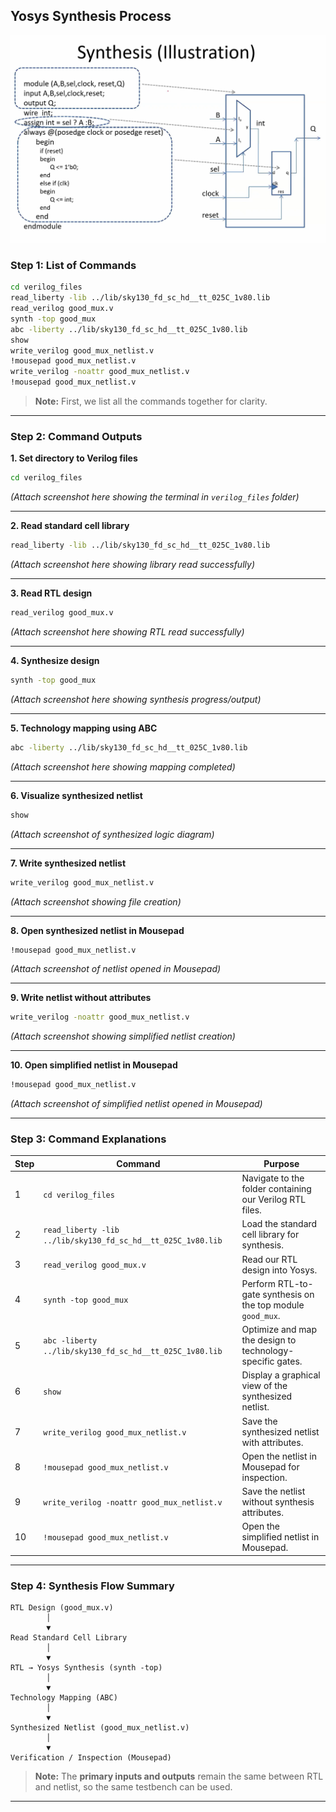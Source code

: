 

## Yosys Synthesis Process

![illustration](https://github.com/DHANASRI-A/RISC-V-Chip-Tapeout/blob/6c12526dcb85ed88990b0dc39877de689cab2a79/Week_1/Day_1/Pictures/Synthesis(Illustration).png)

### Step 1: List of Commands 

```bash
cd verilog_files
read_liberty -lib ../lib/sky130_fd_sc_hd__tt_025C_1v80.lib
read_verilog good_mux.v
synth -top good_mux
abc -liberty ../lib/sky130_fd_sc_hd__tt_025C_1v80.lib
show
write_verilog good_mux_netlist.v
!mousepad good_mux_netlist.v
write_verilog -noattr good_mux_netlist.v
!mousepad good_mux_netlist.v
```

> **Note:** First, we list all the commands together for clarity.

---

### **Step 2: Command Outputs**

**1. Set directory to Verilog files**

```bash
cd verilog_files
```

*(Attach screenshot here showing the terminal in `verilog_files` folder)*

---

**2. Read standard cell library**

```bash
read_liberty -lib ../lib/sky130_fd_sc_hd__tt_025C_1v80.lib
```

*(Attach screenshot here showing library read successfully)*

---

**3. Read RTL design**

```bash
read_verilog good_mux.v
```

*(Attach screenshot here showing RTL read successfully)*

---

**4. Synthesize design**

```bash
synth -top good_mux
```

*(Attach screenshot here showing synthesis progress/output)*

---

**5. Technology mapping using ABC**

```bash
abc -liberty ../lib/sky130_fd_sc_hd__tt_025C_1v80.lib
```

*(Attach screenshot here showing mapping completed)*

---

**6. Visualize synthesized netlist**

```bash
show
```

*(Attach screenshot of synthesized logic diagram)*

---

**7. Write synthesized netlist**

```bash
write_verilog good_mux_netlist.v
```

*(Attach screenshot showing file creation)*

---

**8. Open synthesized netlist in Mousepad**

```bash
!mousepad good_mux_netlist.v
```

*(Attach screenshot of netlist opened in Mousepad)*

---

**9. Write netlist without attributes**

```bash
write_verilog -noattr good_mux_netlist.v
```

*(Attach screenshot showing simplified netlist creation)*

---

**10. Open simplified netlist in Mousepad**

```bash
!mousepad good_mux_netlist.v
```

*(Attach screenshot of simplified netlist opened in Mousepad)*

---

### **Step 3: Command Explanations**

| Step | Command                                                      | Purpose                                                     |
| ---- | ------------------------------------------------------------ | ----------------------------------------------------------- |
| 1    | `cd verilog_files`                                           | Navigate to the folder containing our Verilog RTL files.    |
| 2    | `read_liberty -lib ../lib/sky130_fd_sc_hd__tt_025C_1v80.lib` | Load the standard cell library for synthesis.               |
| 3    | `read_verilog good_mux.v`                                    | Read our RTL design into Yosys.                             |
| 4    | `synth -top good_mux`                                        | Perform RTL-to-gate synthesis on the top module `good_mux`. |
| 5    | `abc -liberty ../lib/sky130_fd_sc_hd__tt_025C_1v80.lib`      | Optimize and map the design to technology-specific gates.   |
| 6    | `show`                                                       | Display a graphical view of the synthesized netlist.        |
| 7    | `write_verilog good_mux_netlist.v`                           | Save the synthesized netlist with attributes.               |
| 8    | `!mousepad good_mux_netlist.v`                               | Open the netlist in Mousepad for inspection.                |
| 9    | `write_verilog -noattr good_mux_netlist.v`                   | Save the netlist without synthesis attributes.              |
| 10   | `!mousepad good_mux_netlist.v`                               | Open the simplified netlist in Mousepad.                    |

---

### **Step 4: Synthesis Flow Summary**

```
RTL Design (good_mux.v)
        │
        ▼
Read Standard Cell Library
        │
        ▼
RTL → Yosys Synthesis (synth -top)
        │
        ▼
Technology Mapping (ABC)
        │
        ▼
Synthesized Netlist (good_mux_netlist.v)
        │
        ▼
Verification / Inspection (Mousepad)
```

> **Note:** The **primary inputs and outputs** remain the same between RTL and netlist, so the same testbench can be used.

---



